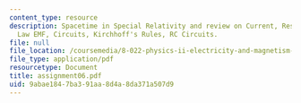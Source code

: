 ```yaml
---
content_type: resource
description: Spacetime in Special Relativity and review on Current, Resistance, Ohm's
  Law EMF, Circuits, Kirchhoff's Rules, RC Circuits.
file: null
file_location: /coursemedia/8-022-physics-ii-electricity-and-magnetism-fall-2002/9abae1847ba391aa8d4a8da371a507d9_assignment06.pdf
file_type: application/pdf
resourcetype: Document
title: assignment06.pdf
uid: 9abae184-7ba3-91aa-8d4a-8da371a507d9
---
```

